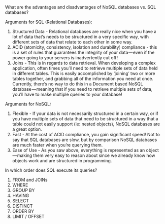 What are the advantages and disadvantages of NoSQL databases vs. SQL databases?

Arguments for SQL (Relational Databases):
1. Structured Data - Relational databases are really nice when you have a lot of data that’s needs to be structured in a very specific way, with different sets of data that relate to each other in some way.
2. ACID (atomicity, consistency, isolation and durability) compliance - this is a set of rules that guarantees the integrity of your data — even if the power going to your servers is inadvertently cut off!
3. Joins - This is in regards to data retrieval. When developing a complex application, often times you’ll need to retrieve multiple sets of data held in different tables. This is easily accomplished by ‘joining’ two or more tables together, and grabbing all of the information you need at once. Currently, there’s no way to do this in a Document based NoSQL database — meaning that if you need to retrieve multiple sets of data, you’ll have to make multiple queries to your database!

Arguments for NoSQL:
1. Flexible - If your data is not necessarily structured in a certain way, or if you have multiple sets of data that need to be structured in a way that a table could not easily support (ie: nested objects), NoSQL databases are a great option.
2. Fast - At the cost of ACID compliance, you gain significant speed! Not to say that SQL databases are slow, but by comparison NoSQL databases are much faster when you’re querying them.
3. Ease of Use - As you saw above, everything is represented as an object — making them very easy to reason about since we already know how objects work and are structured in programming.

In which order does SQL execute its queries?
1. FROM and JOINs
2. WHERE
3. GROUP BY
4. HAVING
5. SELECT
6. DISTINCT
7. ORDER BY
8. LIMIT / OFFSET
